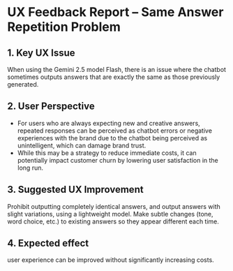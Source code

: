 # UX Feedback Report – Same Answer Repetition Problem

## 1. Key UX Issue
  When using the Gemini 2.5 model Flash, there is an issue where the chatbot sometimes outputs answers that are exactly the same as those previously generated.



## 2. User Perspective
- For users who are always expecting new and creative answers, repeated responses can be perceived as chatbot errors or negative experiences with the brand due to the chatbot being perceived as unintelligent, which can damage brand trust.
- While this may be a strategy to reduce immediate costs, it can potentially impact customer churn by lowering user satisfaction in the long run.
  


## 3. Suggested UX Improvement
  Prohibit outputting completely identical answers, and output answers with slight variations, using a lightweight model.
  Make subtle changes (tone, word choice, etc.) to existing answers so they appear different each time.



## 4. Expected effect
  user experience can be improved without significantly increasing costs.
